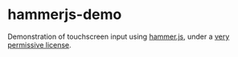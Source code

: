 # hammerjs-demo
Demonstration of touchscreen input using [hammer.js](https://hammerjs.github.io/), under a [very permissive license](LICENSE.md/LICENSE.md).
